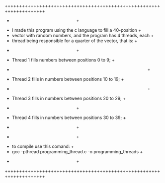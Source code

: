 ++++++++++++++++++++++++++++++++++++++++++++++++++++++++++++++++++++
+								   +
+ I made this program using the c language to fill a 40-position   +
+ vector with random numbers, and the program has 4 threads, each  +
+ thread being responsible for a quarter of the vector, that is:   +
+								   +
+ Thread 1 fills numbers between positions 0 to 9;                 + 
+                                                                  +
+ Thread 2 fills in numbers between positions 10 to 19;            +
+                                                                  +
+ Thread 3 fills in numbers between positions 20 to 29;            +
+								   + 
+ Thread 4 fills in numbers between positions 30 to 39;		   +
+								   +
+								   +
+ to compile use this comand: 					   +
+ gcc -pthread programming_thread.c -o programming_threads         +
+ 								   +
++++++++++++++++++++++++++++++++++++++++++++++++++++++++++++++++++++
